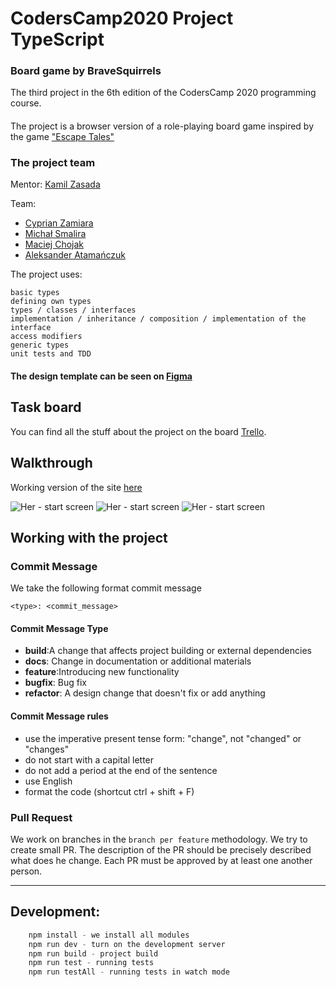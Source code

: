 # CodersCamp2020 Project TypeScript
### Board game by BraveSquirrels

The third project in the 6th edition of the CodersCamp 2020 programming course.

####

The project is a browser version of a role-playing board game inspired by the game ["Escape Tales"](https://lock.me/pl/polska/escape-tales)

### The project team

Mentor: [Kamil Zasada](https://github.com/kam237zasada)

Team:

- [Cyprian Zamiara](https://github.com/Veryyapeee)
- [Michał Smalira](https://github.com/mchojak97)
- [Maciej Chojak](https://github.com/MajStc)
- [Aleksander Atamańczuk](https://github.com/TenGosc007)

The project uses:

```
basic types
defining own types
types / classes / interfaces
implementation / inheritance / composition / implementation of the interface
access modifiers
generic types
unit tests and TDD
```

#### The design template can be seen on [Figma](https://www.figma.com/file/rgcmVIjGFrVnsJw0RGkoFn/Projekt-TS?node-id=0%3A1)

## Task board

You can find all the stuff about the project on the board [Trello](https://trello.com/b/HzFTZcYy/project-3-typescript-her).

## Walkthrough
Working version of the site [here](https://brave-squirrels.github.io/CodersCamp2020.Project.TypeScript.Her/) 

![Her - start screen](https://github.com/Brave-squirrels/CodersCamp2020.Project.TypeScript.Her/blob/ending-feature/assets/screen-start.png)
![Her - start screen](https://github.com/Brave-squirrels/CodersCamp2020.Project.TypeScript.Her/blob/ending-feature/assets/screen-menu.png)
![Her - start screen](https://github.com/Brave-squirrels/CodersCamp2020.Project.TypeScript.Her/blob/ending-feature/assets/screen-game.jpg)

## Working with the project

### Commit Message

We take the following format commit message

```
<type>: <commit_message>
```

#### Commit Message Type

- **build**:A change that affects project building or external dependencies
- **docs**: Change in documentation or additional materials
- **feature**:Introducing new functionality
- **bugfix**: Bug fix
- **refactor**: A design change that doesn't fix or add anything

#### Commit Message rules

- use the imperative present tense form: "change", not "changed" or "changes"
- do not start with a capital letter
- do not add a period at the end of the sentence
- use English
- format the code (shortcut ctrl + shift + F)

### Pull Request

We work on branches in the `branch per feature` methodology.
We try to create small PR. The description of the PR should be precisely described
what does he change. Each PR must be approved by at least one
another person.

---
## Development:

```c
    npm install - we install all modules
    npm run dev - turn on the development server
    npm run build - project build
    npm run test - running tests
    npm run testAll - running tests in watch mode
```
